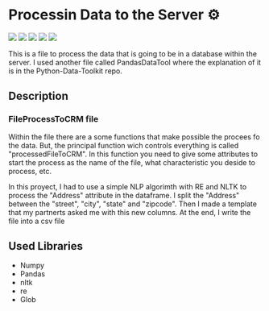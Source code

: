 # Processin Data to the Server ⚙️

![](https://img.shields.io/github/issues/pedroortizortega/Processin-data-to-the-server.svg) ![](https://img.shields.io/github/forks/pedroortizortega/Processin-data-to-the-server.svg) ![](https://img.shields.io/github/tag/pedroortizortega/Processin-data-to-the-server.svg) ![](https://img.shields.io/github/release/pedroortizortega/Processin-data-to-the-server.svg) ![](https://img.shields.io/github/stars/pedroortizortega/Processin-data-to-the-server.svg)

This is a file to process the data that is going to be in a database within the server. I used another file called PandasDataTool where the explanation of it is in the Python-Data-Toolkit repo.

## Description
###  FileProcessToCRM file
Within the file there are a some functions that make possible the procees fo the data. But, the principal function wich controls everything is called "processedFileToCRM". In this function you need to give some attributes to start the process as the name of the file, what characteristic you deside to process, etc. 

In this proyect, I had to use a simple NLP algorimth with RE and NLTK to process the "Address" attribute in the dataframe. I split the "Address" between the "street", "city", "state" and "zipcode". Then I made a template that my partnerts asked me with this new columns. At the end, I write the file into a csv file

## Used Libraries
- Numpy
- Pandas
- nltk
- re
- Glob